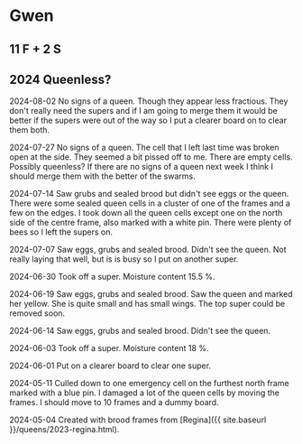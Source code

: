 # Gwen

## 11 F + 2 S

## 2024 Queenless?

2024-08-02 No signs of a queen.  Though they appear less fractious.  They don't really need the supers and if I am going to merge them it would be better if the supers were out of the way so I put a clearer board on to clear them both.

2024-07-27 No signs of a queen. The cell that I left last time was broken open at the side.  They seemed a bit pissed off to me.  There are empty cells.  Possibly queenless?  If there are no signs of a queen next week I think I should merge them with the better of the swarms.

2024-07-14 Saw grubs and sealed brood but didn't see eggs or the queen.  There were some sealed queen cells in a cluster of one of the frames and a few on the edges.  I took down all the queen cells except one on the north side of the centre frame, also marked with a white pin.  There were plenty of bees so I left the supers on.

2024-07-07 Saw eggs, grubs and sealed brood.  Didn't see the queen.  Not really laying that well, but is is busy so I put on another super.

2024-06-30 Took off a super.  Moisture content 15.5 %.

2024-06-19 Saw eggs, grubs and sealed brood.  Saw the queen and marked her yellow.  She is quite small and has small wings.  The top super could be removed soon.

2024-06-14 Saw eggs, grubs and sealed brood.  Didn't see the queen.

2024-06-03 Took off a super.  Moisture content 18 %.

2024-06-01 Put on a clearer board to clear one super.

2024-05-11 Culled down to one emergency cell on the furthest north frame marked with a blue pin.  I damaged a lot of the queen cells by moving the frames.  I should move to 10 frames and a dummy board.

2024-05-04 Created with brood frames from [Regina]({{ site.baseurl }}/queens/2023-regina.html).
